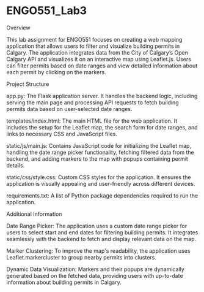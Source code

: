 # ENGO551_Lab3


Overview

This lab assignment for ENGO551 focuses on creating a web mapping application that allows users to filter and visualize building permits in Calgary. The application integrates data from the City of Calgary’s Open Calgary API and visualizes it on an interactive map using Leaflet.js. Users can filter permits based on date ranges and view detailed information about each permit by clicking on the markers.


Project Structure

app.py: The Flask application server. It handles the backend logic, including serving the main page and processing API requests to fetch building permits data based on user-selected date ranges.

templates/index.html: The main HTML file for the web application. It includes the setup for the Leaflet map, the search form for date ranges, and links to necessary CSS and JavaScript files.

static/js/main.js: Contains JavaScript code for initializing the Leaflet map, handling the date range picker functionality, fetching filtered data from the backend, and adding markers to the map with popups containing permit details.

static/css/style.css: Custom CSS styles for the application. It ensures the application is visually appealing and user-friendly across different devices.

requirements.txt: A list of Python package dependencies required to run the application.


Additional Information

Date Range Picker: The application uses a custom date range picker for users to select start and end dates for filtering building permits. It integrates seamlessly with the backend to fetch and display relevant data on the map.

Marker Clustering: To improve the map's readability, the application uses Leaflet.markercluster to group nearby permits into clusters.

Dynamic Data Visualization: Markers and their popups are dynamically generated based on the fetched data, providing users with up-to-date information about building permits in Calgary.
